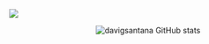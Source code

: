 <div>
  <img src="https://cdn.jsdelivr.net/gh/devicons/devicon@latest/icons/python/python-original.svg" />
</div>


<p align="center">
  <img src="https://github-readme-stats.vercel.app/api?username=davigsantana&show_icons=true&theme=tokyonight" alt="davigsantana GitHub stats"/>
</p>
